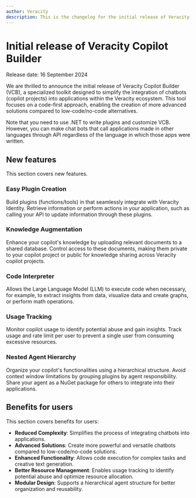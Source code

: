 ```yaml
---
author: Veracity
description: This is the changelog for the initial release of Veracity Copilot Builder.
---
```


# Initial release of Veracity Copilot Builder

Release date: 16 September 2024

We are thrilled to announce the initial release of Veracity Copilot Builder (VCB), a specialized toolkit designed to simplify the integration of chatbots (copilot projects) into applications within the Veracity ecosystem. This tool focuses on a code-first approach, enabling the creation of more advanced solutions compared to low-code/no-code alternatives.

Note that you need to use .NET to write plugins and customize VCB. However, you can make chat bots that call applications made in other languages through API regardless of the language in which those apps were written.

## New features
This section covers new features.

### Easy Plugin Creation
Build plugins (functions/tools) in that seamlessly integrate with Veracity Identity. Retrieve information or perform actions in your application, such as calling your API to update information through these plugins.

### Knowledge Augmentation
Enhance your copilot's knowledge by uploading relevant documents to a shared database. Control access to these documents, making them private to your copilot project or public for knowledge sharing across Veracity copilot projects.

### Code Interpreter
Allows the Large Language Model (LLM) to execute code when necessary, for example, to extract insights from data, visualize data and create graphs, or perform math operations.

### Usage Tracking
Monitor copilot usage to identify potential abuse and gain insights. Track usage and rate limit per user to prevent a single user from consuming excessive resources.

### Nested Agent Hierarchy
Organize your copilot's functionalities using a hierarchical structure. Avoid context window limitations by grouping plugins by agent responsibility. Share your agent as a NuGet package for others to integrate into their applications.

## Benefits for users
This section covers benefits for users:

* **Reduced Complexity**: Simplifies the process of integrating chatbots into applications.
* **Advanced Solutions**: Create more powerful and versatile chatbots compared to low-code/no-code solutions.
* **Enhanced Functionality**: Allows code execution for complex tasks and creative text generation.
* **Better Resource Management**: Enables usage tracking to identify potential abuse and optimize resource allocation.
* **Modular Design**: Supports a hierarchical agent structure for better organization and reusability.
